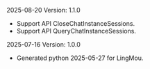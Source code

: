 2025-08-20 Version: 1.1.0
- Support API CloseChatInstanceSessions.
- Support API QueryChatInstanceSessions.


2025-07-16 Version: 1.0.0
- Generated python 2025-05-27 for LingMou.

